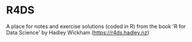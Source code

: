 # R4DS
A place for notes and exercise solutions (coded in R) from the book 'R for Data Science' by Hadley Wickham (https://r4ds.hadley.nz)
